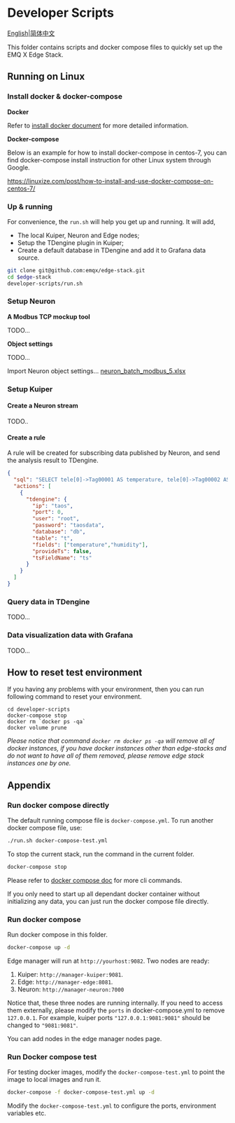 # Developer Scripts

[English](README.MD)|[简体中文](README-CN.MD)

This folder contains scripts and docker compose files to quickly set up the EMQ X Edge Stack.

## Running on Linux

### Install docker & docker-compose

**Docker**

Refer to [install docker document](https://docs.docker.com/get-docker/) for more detailed information.

**Docker-compose**

Below is an example for how to install docker-compose in centos-7, you can find docker-compose install instruction for other Linux system through Google.

https://linuxize.com/post/how-to-install-and-use-docker-compose-on-centos-7/

### Up & running

For convenience, the `run.sh` will help you get up and running. It will add,

- The local Kuiper, Neuron and Edge nodes; 
- Setup the TDengine plugin in Kuiper; 
- Create a default database in TDengine and add it to Grafana data source.  

```bash
git clone git@github.com:emqx/edge-stack.git
cd $edge-stack
developer-scripts/run.sh
```

### Setup Neuron

**A Modbus TCP mockup tool**

TODO...

**Object settings**

TODO...

Import Neuron object settings... [neuron_batch_modbus_5.xlsx](neuron_batch_modbus_5.xlsx)

### Setup Kuiper

#### Create a Neuron stream

TODO..

#### Create a rule 

A rule will be created for subscribing data published by Neuron, and send the analysis result to TDengine. 

```json
{
  "sql": "SELECT tele[0]->Tag00001 AS temperature, tele[0]->Tag00002 AS humidity FROM neuron",
  "actions": [
    {
      "tdengine": {
        "ip": "taos",
        "port": 0,
        "user": "root",
        "password": "taosdata",
        "database": "db",
        "table": "t",
        "fields": ["temperature","humidity"],
        "provideTs": false,
        "tsFieldName": "ts"
      }
    }
  ]
}
```



### Query data in TDengine

TODO...

### Data visualization data with Grafana

TODO...



## How to reset test environment

If you having any problems with your environment, then you can run following command to reset your environment. 

```shell
cd developer-scripts
docker-compose stop
docker rm `docker ps -qa`
docker volume prune
```

*Please notice that command `docker rm docker ps -qa` will remove all of docker instances, if you have docker instances other than edge-stacks and do not want to have all of them removed, please remove edge stack instances one by one.*



## Appendix

### Run docker compose directly

The default running compose file is `docker-compose.yml`. To run another docker compose file, use:

```bash
./run.sh docker-compose-test.yml
```

To stop the current stack, run the command in the current folder.

```bash
docker-compose stop
```

Please refer to [docker compose doc](https://docs.docker.com/compose/reference/overview/) for more cli commands.

If you only need to start up all dependant docker container without initializing any data, you can just run the docker compose file directly.

### Run docker compose

Run docker compose in this folder.

```bash
docker-compose up -d
```

Edge manager will run at `http://yourhost:9082`. Two nodes are ready:

1. Kuiper: `http://manager-kuiper:9081`.
2. Edge: `http://manager-edge:8081`.
3. Neuron: `http://manager-neuron:7000`

Notice that, these three nodes are running internally. If you need to access them externally, please modify the `ports` in docker-compose.yml to remove `127.0.0.1`. For example, kuiper ports `"127.0.0.1:9081:9081"` should be changed to `"9081:9081"`.

You can add nodes in the edge manager nodes page.

### Run Docker compose test

For testing docker images, modify the `docker-compose-test.yml` to point the image to local images and run it.

```bash
docker-compose -f docker-compose-test.yml up -d
```

Modify the `docker-compose-test.yml` to configure the ports, environment variables etc.
